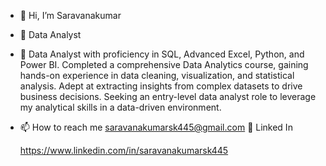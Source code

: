 - 👋 Hi, I’m Saravanakumar
- 👀 Data Analyst
- 🌱  Data Analyst with proficiency in SQL, Advanced Excel, Python, and Power BI. Completed a comprehensive Data Analytics course, gaining hands-on experience in data cleaning, visualization, and statistical analysis. Adept at extracting insights from complex datasets to drive business decisions. Seeking an entry-level data analyst role to leverage my analytical skills in a data-driven environment.
- 📫 How to reach me
     saravanakumarsk445@gmail.com
🔗 Linked In
     
     https://www.linkedin.com/in/saravanakumarsk445
